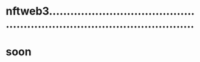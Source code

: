 # nftweb3..............................................................................................
# soon

